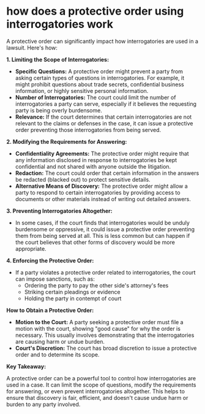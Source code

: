 # how does a protective order using interrogatories work

A protective order can significantly impact how interrogatories are used in a lawsuit. Here's how:

**1. Limiting the Scope of Interrogatories:**

* **Specific Questions:** A protective order might prevent a party from asking certain types of questions in interrogatories. For example, it might prohibit questions about trade secrets, confidential business information, or highly sensitive personal information.
* **Number of Interrogatories:** The court could limit the number of interrogatories a party can serve, especially if it believes the requesting party is being overly burdensome.
* **Relevance:** If the court determines that certain interrogatories are not relevant to the claims or defenses in the case, it can issue a protective order preventing those interrogatories from being served.

**2. Modifying the Requirements for Answering:**

* **Confidentiality Agreements:** The protective order might require that any information disclosed in response to interrogatories be kept confidential and not shared with anyone outside the litigation.
* **Redaction:** The court could order that certain information in the answers be redacted (blacked out) to protect sensitive details.
* **Alternative Means of Discovery:** The protective order might allow a party to respond to certain interrogatories by providing access to documents or other materials instead of writing out detailed answers.

**3. Preventing Interrogatories Altogether:**

* In some cases, if the court finds that interrogatories would be unduly burdensome or oppressive, it could issue a protective order preventing them from being served at all. This is less common but can happen if the court believes that other forms of discovery would be more appropriate.

**4. Enforcing the Protective Order:**

* If a party violates a protective order related to interrogatories, the court can impose sanctions, such as:
    * Ordering the party to pay the other side's attorney's fees
    * Striking certain pleadings or evidence
    * Holding the party in contempt of court

**How to Obtain a Protective Order:**

* **Motion to the Court:** A party seeking a protective order must file a motion with the court, showing "good cause" for why the order is necessary. This usually involves demonstrating that the interrogatories are causing harm or undue burden.
* **Court's Discretion:** The court has broad discretion to issue a protective order and to determine its scope.

**Key Takeaway:**

A protective order can be a powerful tool to control how interrogatories are used in a case. It can limit the scope of questions, modify the requirements for answering, or even prevent interrogatories altogether. This helps to ensure that discovery is fair, efficient, and doesn't cause undue harm or burden to any party involved.





